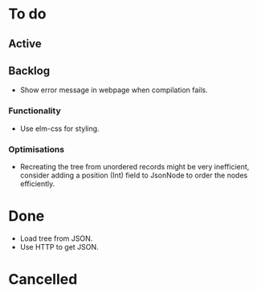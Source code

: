# To do

## Active


## Backlog
* Show error message in webpage when compilation fails.

### Functionality
* Use elm-css for styling.

### Optimisations

* Recreating the tree from unordered records might be very inefficient,
consider adding a position (Int) field to JsonNode to order the nodes
efficiently.

# Done
* Load tree from JSON.
* Use HTTP to get JSON.

# Cancelled
